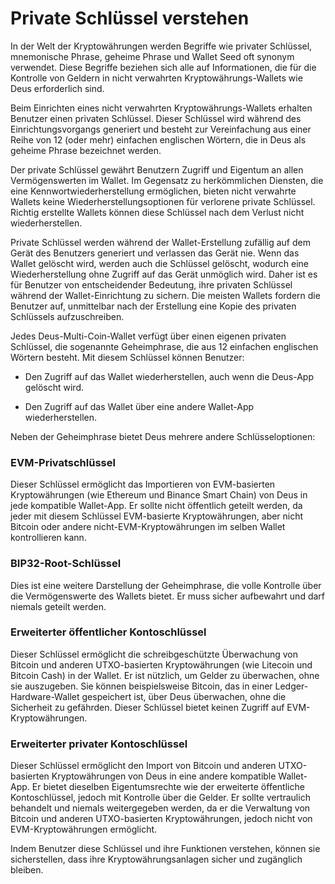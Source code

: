 # Private Schlüssel verstehen

In der Welt der Kryptowährungen werden Begriffe wie privater Schlüssel, mnemonische Phrase, geheime Phrase und Wallet Seed oft synonym verwendet. Diese Begriffe beziehen sich alle auf Informationen, die für die Kontrolle von Geldern in nicht verwahrten Kryptowährungs-Wallets wie Deus erforderlich sind.

Beim Einrichten eines nicht verwahrten Kryptowährungs-Wallets erhalten Benutzer einen privaten Schlüssel. Dieser Schlüssel wird während des Einrichtungsvorgangs generiert und besteht zur Vereinfachung aus einer Reihe von 12 (oder mehr) einfachen englischen Wörtern, die in Deus als geheime Phrase bezeichnet werden.

Der private Schlüssel gewährt Benutzern Zugriff und Eigentum an allen Vermögenswerten im Wallet. Im Gegensatz zu herkömmlichen Diensten, die eine Kennwortwiederherstellung ermöglichen, bieten nicht verwahrte Wallets keine Wiederherstellungsoptionen für verlorene private Schlüssel. Richtig erstellte Wallets können diese Schlüssel nach dem Verlust nicht wiederherstellen.

Private Schlüssel werden während der Wallet-Erstellung zufällig auf dem Gerät des Benutzers generiert und verlassen das Gerät nie. Wenn das Wallet gelöscht wird, werden auch die Schlüssel gelöscht, wodurch eine Wiederherstellung ohne Zugriff auf das Gerät unmöglich wird. Daher ist es für Benutzer von entscheidender Bedeutung, ihre privaten Schlüssel während der Wallet-Einrichtung zu sichern. Die meisten Wallets fordern die Benutzer auf, unmittelbar nach der Erstellung eine Kopie des privaten Schlüssels aufzuschreiben.

Jedes Deus-Multi-Coin-Wallet verfügt über einen eigenen privaten Schlüssel, die sogenannte Geheimphrase, die aus 12 einfachen englischen Wörtern besteht. Mit diesem Schlüssel können Benutzer:

- Den Zugriff auf das Wallet wiederherstellen, auch wenn die Deus-App gelöscht wird.

- Den Zugriff auf das Wallet über eine andere Wallet-App wiederherstellen.

Neben der Geheimphrase bietet Deus mehrere andere Schlüsseloptionen:

### EVM-Privatschlüssel

Dieser Schlüssel ermöglicht das Importieren von EVM-basierten Kryptowährungen (wie Ethereum und Binance Smart Chain) von Deus in jede kompatible Wallet-App. Er sollte nicht öffentlich geteilt werden, da jeder mit diesem Schlüssel EVM-basierte Kryptowährungen, aber nicht Bitcoin oder andere nicht-EVM-Kryptowährungen im selben Wallet kontrollieren kann.

### BIP32-Root-Schlüssel

Dies ist eine weitere Darstellung der Geheimphrase, die volle Kontrolle über die Vermögenswerte des Wallets bietet. Er muss sicher aufbewahrt und darf niemals geteilt werden.

### Erweiterter öffentlicher Kontoschlüssel

Dieser Schlüssel ermöglicht die schreibgeschützte Überwachung von Bitcoin und anderen UTXO-basierten Kryptowährungen (wie Litecoin und Bitcoin Cash) in der Wallet. Er ist nützlich, um Gelder zu überwachen, ohne sie auszugeben. Sie können beispielsweise Bitcoin, das in einer Ledger-Hardware-Wallet gespeichert ist, über Deus überwachen, ohne die Sicherheit zu gefährden. Dieser Schlüssel bietet keinen Zugriff auf EVM-Kryptowährungen.

### Erweiterter privater Kontoschlüssel

Dieser Schlüssel ermöglicht den Import von Bitcoin und anderen UTXO-basierten Kryptowährungen von Deus in eine andere kompatible Wallet-App. Er bietet dieselben Eigentumsrechte wie der erweiterte öffentliche Kontoschlüssel, jedoch mit Kontrolle über die Gelder. Er sollte vertraulich behandelt und niemals weitergegeben werden, da er die Verwaltung von Bitcoin und anderen UTXO-basierten Kryptowährungen, jedoch nicht von EVM-Kryptowährungen ermöglicht.

Indem Benutzer diese Schlüssel und ihre Funktionen verstehen, können sie sicherstellen, dass ihre Kryptowährungsanlagen sicher und zugänglich bleiben.